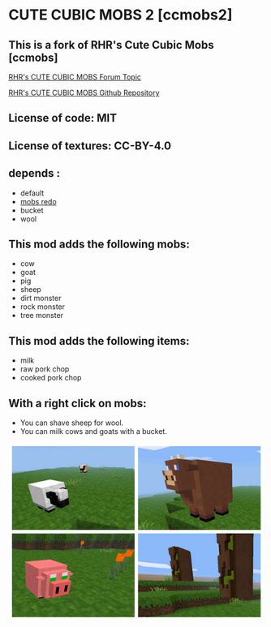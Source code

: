 
# CUTE CUBIC MOBS 2 [ccmobs2]

## This is a fork of RHR's Cute Cubic Mobs [ccmobs]

[RHR's CUTE CUBIC MOBS Forum Topic](https://forum.minetest.net/viewtopic.php?t=9472)

[RHR's CUTE CUBIC MOBS Github Repository](https://github.com/RHRhino/mt_mods/tree/master/ccmobs)

## License of code: MIT
## License of textures: CC-BY-4.0 

## depends :
* default
* [mobs redo](https://notabug.org/TenPlus1/mobs_redo)
* bucket
* wool

## This mod adds the following mobs:
* cow
* goat
* pig
* sheep
* dirt monster
* rock monster
* tree monster

## This mod adds the following items:
* milk
* raw pork chop
* cooked pork chop

## With a right click on mobs:
* You can shave sheep for wool.
* You can milk cows and goats with a bucket.

![Preview](https://raw.githubusercontent.com/Napiophelios/ccmobs/master/screenshot.png)


